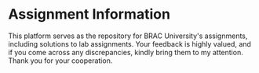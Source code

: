 # Assignment Information
This platform serves as the repository for BRAC University's assignments, including solutions to lab assignments. Your feedback is highly valued, and if you come across any discrepancies, kindly bring them to my attention. Thank you for your cooperation.
